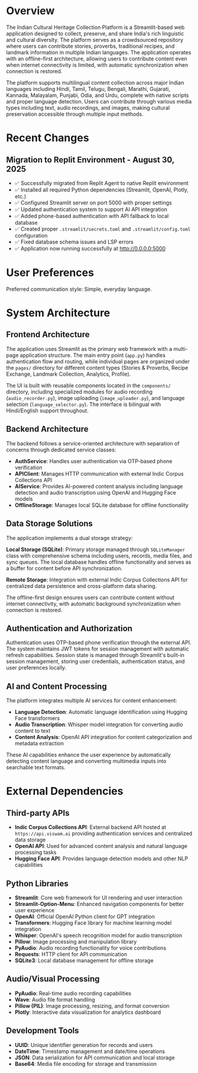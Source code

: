 # Overview

The Indian Cultural Heritage Collection Platform is a Streamlit-based web application designed to collect, preserve, and share India's rich linguistic and cultural diversity. The platform serves as a crowdsourced repository where users can contribute stories, proverbs, traditional recipes, and landmark information in multiple Indian languages. The application operates with an offline-first architecture, allowing users to contribute content even when internet connectivity is limited, with automatic synchronization when connection is restored.

The platform supports multilingual content collection across major Indian languages including Hindi, Tamil, Telugu, Bengali, Marathi, Gujarati, Kannada, Malayalam, Punjabi, Odia, and Urdu, complete with native scripts and proper language detection. Users can contribute through various media types including text, audio recordings, and images, making cultural preservation accessible through multiple input methods.

# Recent Changes

## Migration to Replit Environment - August 30, 2025
- ✅ Successfully migrated from Replit Agent to native Replit environment
- ✅ Installed all required Python dependencies (Streamlit, OpenAI, Plotly, etc.)
- ✅ Configured Streamlit server on port 5000 with proper settings
- ✅ Updated authentication system to support AI API integration
- ✅ Added phone-based authentication with API fallback to local database
- ✅ Created proper `.streamlit/secrets.toml` and `.streamlit/config.toml` configuration
- ✅ Fixed database schema issues and LSP errors
- ✅ Application now running successfully at http://0.0.0.0:5000

# User Preferences

Preferred communication style: Simple, everyday language.

# System Architecture

## Frontend Architecture
The application uses Streamlit as the primary web framework with a multi-page application structure. The main entry point (`app.py`) handles authentication flow and routing, while individual pages are organized under the `pages/` directory for different content types (Stories & Proverbs, Recipe Exchange, Landmark Collection, Analytics, Profile).

The UI is built with reusable components located in the `components/` directory, including specialized modules for audio recording (`audio_recorder.py`), image uploading (`image_uploader.py`), and language selection (`language_selector.py`). The interface is bilingual with Hindi/English support throughout.

## Backend Architecture  
The backend follows a service-oriented architecture with separation of concerns through dedicated service classes:

- **AuthService**: Handles user authentication via OTP-based phone verification
- **APIClient**: Manages HTTP communication with external Indic Corpus Collections API
- **AIService**: Provides AI-powered content analysis including language detection and audio transcription using OpenAI and Hugging Face models
- **OfflineStorage**: Manages local SQLite database for offline functionality

## Data Storage Solutions
The application implements a dual storage strategy:

**Local Storage (SQLite)**: Primary storage managed through `SQLiteManager` class with comprehensive schema including users, records, media files, and sync queues. The local database handles offline functionality and serves as a buffer for content before API synchronization.

**Remote Storage**: Integration with external Indic Corpus Collections API for centralized data persistence and cross-platform data sharing.

The offline-first design ensures users can contribute content without internet connectivity, with automatic background synchronization when connection is restored.

## Authentication and Authorization
Authentication uses OTP-based phone verification through the external API. The system maintains JWT tokens for session management with automatic refresh capabilities. Session state is managed through Streamlit's built-in session management, storing user credentials, authentication status, and user preferences locally.

## AI and Content Processing
The platform integrates multiple AI services for content enhancement:

- **Language Detection**: Automatic language identification using Hugging Face transformers
- **Audio Transcription**: Whisper model integration for converting audio content to text
- **Content Analysis**: OpenAI API integration for content categorization and metadata extraction

These AI capabilities enhance the user experience by automatically detecting content language and converting multimedia inputs into searchable text formats.

# External Dependencies

## Third-party APIs
- **Indic Corpus Collections API**: External backend API hosted at `https://api.viswam.ai` providing authentication services and centralized data storage
- **OpenAI API**: Used for advanced content analysis and natural language processing tasks
- **Hugging Face API**: Provides language detection models and other NLP capabilities

## Python Libraries
- **Streamlit**: Core web framework for UI rendering and user interaction
- **Streamlit-Option-Menu**: Enhanced navigation components for better user experience
- **OpenAI**: Official OpenAI Python client for GPT integration
- **Transformers**: Hugging Face library for machine learning model integration
- **Whisper**: OpenAI's speech recognition model for audio transcription
- **Pillow**: Image processing and manipulation library
- **PyAudio**: Audio recording functionality for voice contributions
- **Requests**: HTTP client for API communication
- **SQLite3**: Local database management for offline storage

## Audio/Visual Processing
- **PyAudio**: Real-time audio recording capabilities
- **Wave**: Audio file format handling
- **Pillow (PIL)**: Image processing, resizing, and format conversion
- **Plotly**: Interactive data visualization for analytics dashboard

## Development Tools
- **UUID**: Unique identifier generation for records and users
- **DateTime**: Timestamp management and date/time operations
- **JSON**: Data serialization for API communication and local storage
- **Base64**: Media file encoding for storage and transmission
